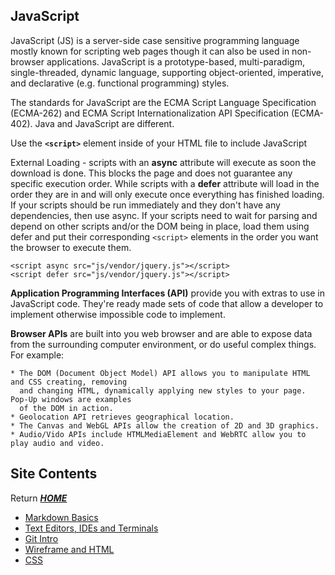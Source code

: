 ## JavaScript

JavaScript (JS) is a server-side case sensitive programming language mostly known for scripting web pages though it can also be used in non-browser applications. JavaScript is a prototype-based, multi-paradigm, single-threaded, dynamic language, supporting object-oriented, imperative, and declarative (e.g. functional programming) styles.

The standards for JavaScript are the ECMA Script Language Specification (ECMA-262) and ECMA Script Internationalization API Specification (ECMA-402). Java and JavaScript are different. 

Use the **`<script>`** element inside of your HTML file to include JavaScript

External Loading - scripts with an **async** attribute will execute as soon the download is done. This blocks the page and does not guarantee any specific execution order. While scripts with a **defer** attribute will load in the order they are in and will only execute once everything has finished loading. If your scripts should be run immediately and they don't have any dependencies, then use async. If your scripts need to wait for parsing and depend on other scripts and/or the DOM being in place, load them using defer and put their corresponding `<script>` elements in the order you want the browser to execute them.

`<script async src="js/vendor/jquery.js"></script>`\
`<script defer src="js/vendor/jquery.js"></script>`


**Application Programming Interfaces (API)** provide you with extras to use in JavaScript code. They're ready made sets of code that allow a developer to implement otherwise impossible code to implement. 

**Browser APIs** are built into you web browser and are able to expose data from the surrounding computer environment, or do useful complex things. For example:

    * The DOM (Document Object Model) API allows you to manipulate HTML and CSS creating, removing 
      and changing HTML, dynamically applying new styles to your page. Pop-Up windows are examples 
      of the DOM in action.
    * Geolocation API retrieves geographical location.
    * The Canvas and WebGL APIs allow the creation of 2D and 3D graphics.
    * Audio/Vido APIs include HTMLMediaElement and WebRTC allow you to play audio and video. 



## Site Contents
Return [**_HOME_**](https://DustinHall.github.io/reading-notes) 
* [Markdown Basics](https://dustinhall.github.io/reading-notes/markdown)
* [Text Editors, IDEs and Terminals](https://dustinhall.github.io/reading-notes/text-editor)
* [Git Intro](https://dustinhall.github.io/reading-notes/git-intro)
* [Wireframe and HTML](https://dustinhall.github.io/reading-notes/wireframe-html)
* [CSS](https://dustinhall.github.io/reading-notes/css)